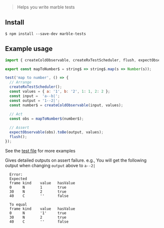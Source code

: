 > Helps you write marble tests


## Install

```
$ npm install --save-dev marble-tests
```


## Example usage

```js
import { createColdObservable, createRxTestScheduler, flush, expectObservable } from 'marble-test';

export const mapToNumber$ = string$ => string$.map(s => Number(s));

test('map to number', () => {
  // Arrange
  createRxTestScheduler();
  const values = { a: '1', b: '2', 1: 1, 2: 2 };
  const input =  'a--b|';
  const output = '1--2|';
  const number$ = createColdObservable(input, values);
  
  // Act
  const obs = mapToNumber$(number$);

  // Assert
  expectObservable(obs).toBe(output, values);
  flush();
});
```
See the [test file](test.ts) for more examples

Gives detailed outputs on assert failure.
e.g., You will get the following output when changing `output` above to `a--2|`

```
  Error:
  Expected
  frame kind    value   hasValue
  0     N       1       true
  30    N       2       true
  40    C       ''      false

  To equal
  frame kind    value   hasValue
  0     N       '1'     true
  30    N       2       true
  40    C       ''      false
``` 
